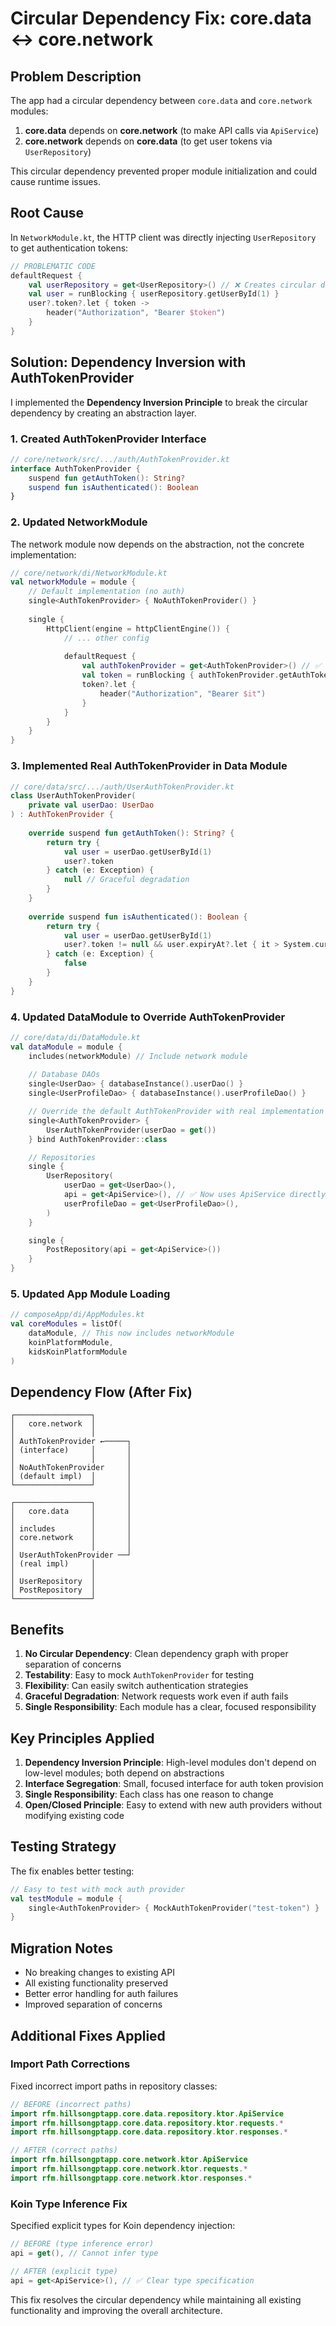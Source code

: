 # Circular Dependency Fix: core.data ↔ core.network

## Problem Description

The app had a circular dependency between `core.data` and `core.network` modules:

1. **core.data** depends on **core.network** (to make API calls via `ApiService`)
2. **core.network** depends on **core.data** (to get user tokens via `UserRepository`)

This circular dependency prevented proper module initialization and could cause runtime issues.

## Root Cause

In `NetworkModule.kt`, the HTTP client was directly injecting `UserRepository` to get authentication tokens:

```kotlin
// PROBLEMATIC CODE
defaultRequest {
    val userRepository = get<UserRepository>() // ❌ Creates circular dependency
    val user = runBlocking { userRepository.getUserById(1) }
    user?.token?.let { token ->
        header("Authorization", "Bearer $token")
    }
}
```

## Solution: Dependency Inversion with AuthTokenProvider

I implemented the **Dependency Inversion Principle** to break the circular dependency by creating an abstraction layer.

### 1. Created AuthTokenProvider Interface

```kotlin
// core/network/src/.../auth/AuthTokenProvider.kt
interface AuthTokenProvider {
    suspend fun getAuthToken(): String?
    suspend fun isAuthenticated(): Boolean
}
```

### 2. Updated NetworkModule

The network module now depends on the abstraction, not the concrete implementation:

```kotlin
// core/network/di/NetworkModule.kt
val networkModule = module {
    // Default implementation (no auth)
    single<AuthTokenProvider> { NoAuthTokenProvider() }
    
    single {
        HttpClient(engine = httpClientEngine()) {
            // ... other config
            
            defaultRequest {
                val authTokenProvider = get<AuthTokenProvider>() // ✅ Uses abstraction
                val token = runBlocking { authTokenProvider.getAuthToken() }
                token?.let {
                    header("Authorization", "Bearer $it")
                }
            }
        }
    }
}
```

### 3. Implemented Real AuthTokenProvider in Data Module

```kotlin
// core/data/src/.../auth/UserAuthTokenProvider.kt
class UserAuthTokenProvider(
    private val userDao: UserDao
) : AuthTokenProvider {
    
    override suspend fun getAuthToken(): String? {
        return try {
            val user = userDao.getUserById(1)
            user?.token
        } catch (e: Exception) {
            null // Graceful degradation
        }
    }
    
    override suspend fun isAuthenticated(): Boolean {
        return try {
            val user = userDao.getUserById(1)
            user?.token != null && user.expiryAt?.let { it > System.currentTimeMillis() } ?: true
        } catch (e: Exception) {
            false
        }
    }
}
```

### 4. Updated DataModule to Override AuthTokenProvider

```kotlin
// core/data/di/DataModule.kt
val dataModule = module {
    includes(networkModule) // Include network module
    
    // Database DAOs
    single<UserDao> { databaseInstance().userDao() }
    single<UserProfileDao> { databaseInstance().userProfileDao() }

    // Override the default AuthTokenProvider with real implementation
    single<AuthTokenProvider> { 
        UserAuthTokenProvider(userDao = get()) 
    } bind AuthTokenProvider::class

    // Repositories
    single {
        UserRepository(
            userDao = get<UserDao>(),
            api = get<ApiService>(), // ✅ Now uses ApiService directly
            userProfileDao = get<UserProfileDao>(),
        )
    }

    single {
        PostRepository(api = get<ApiService>())
    }
}
```

### 5. Updated App Module Loading

```kotlin
// composeApp/di/AppModules.kt
val coreModules = listOf(
    dataModule, // This now includes networkModule
    koinPlatformModule,
    kidsKoinPlatformModule
)
```

## Dependency Flow (After Fix)

```
┌─────────────────┐
│   core.network  │
│                 │
│ AuthTokenProvider ←─────┐
│ (interface)     │       │
│                 │       │
│ NoAuthTokenProvider     │
│ (default impl)  │       │
└─────────────────┘       │
                          │
┌─────────────────┐       │
│   core.data     │       │
│                 │       │
│ includes        │       │
│ core.network    │       │
│                 │       │
│ UserAuthTokenProvider ──┘
│ (real impl)     │
│                 │
│ UserRepository  │
│ PostRepository  │
└─────────────────┘
```

## Benefits

1. **No Circular Dependency**: Clean dependency graph with proper separation of concerns
2. **Testability**: Easy to mock `AuthTokenProvider` for testing
3. **Flexibility**: Can easily switch authentication strategies
4. **Graceful Degradation**: Network requests work even if auth fails
5. **Single Responsibility**: Each module has a clear, focused responsibility

## Key Principles Applied

1. **Dependency Inversion Principle**: High-level modules don't depend on low-level modules; both depend on abstractions
2. **Interface Segregation**: Small, focused interface for auth token provision
3. **Single Responsibility**: Each class has one reason to change
4. **Open/Closed Principle**: Easy to extend with new auth providers without modifying existing code

## Testing Strategy

The fix enables better testing:

```kotlin
// Easy to test with mock auth provider
val testModule = module {
    single<AuthTokenProvider> { MockAuthTokenProvider("test-token") }
}
```

## Migration Notes

- No breaking changes to existing API
- All existing functionality preserved
- Better error handling for auth failures
- Improved separation of concerns

## Additional Fixes Applied

### Import Path Corrections
Fixed incorrect import paths in repository classes:

```kotlin
// BEFORE (incorrect paths)
import rfm.hillsongptapp.core.data.repository.ktor.ApiService
import rfm.hillsongptapp.core.data.repository.ktor.requests.*
import rfm.hillsongptapp.core.data.repository.ktor.responses.*

// AFTER (correct paths)
import rfm.hillsongptapp.core.network.ktor.ApiService
import rfm.hillsongptapp.core.network.ktor.requests.*
import rfm.hillsongptapp.core.network.ktor.responses.*
```

### Koin Type Inference Fix
Specified explicit types for Koin dependency injection:

```kotlin
// BEFORE (type inference error)
api = get(), // Cannot infer type

// AFTER (explicit type)
api = get<ApiService>(), // ✅ Clear type specification
```

This fix resolves the circular dependency while maintaining all existing functionality and improving the overall architecture.